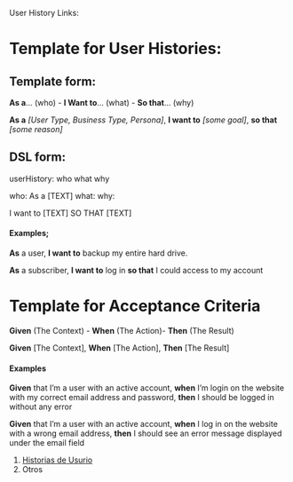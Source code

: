 User History Links:

# Template for User Histories:

## Template form:

**As a**... (who) - **I Want to**... (what) - **So that**... (why)

**As a** _[User Type, Business Type, Persona]_, **I want to** _[some goal]_, **so that** _[some reason]_

## DSL form:

userHistory: who what why

who: As a [TEXT] 
what: 
why:

I want to [TEXT]
SO THAT [TEXT]

#### Examples;

**As** a user, **I want to** backup my entire hard drive.

**As** a subscriber, **I want to** log in **so that** I could access to my account

# Template for Acceptance Criteria

**Given** (The Context) - **When** (The Action)- **Then** (The Result)

**Given** [The Context], **When** [The Action], **Then** [The Result]

#### Examples

**Given** that I’m a user with an active account, **when** I’m login on the website with my correct email address and password, **then** I should be logged in without any error

 **Given** that I’m a user with an active account, **when** I log in on the website with a wrong email address, **then** I should see an error message displayed under the email field


1. [Historias de Usurio](https://www.atlassian.com/agile/project-management/user-stories)
2. Otros
